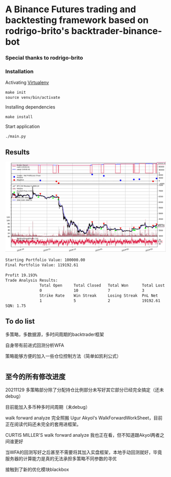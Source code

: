 # A Binance Futures trading and backtesting framework based on rodrigo-brito's backtrader-binance-bot

### Special thanks to rodrigo-brito

### Installation

Activating [Virtualenv](https://virtualenv.pypa.io/en/latest/)
```
make init
source venv/bin/activate
```

Installing dependencies
```
make install
```

Start application
```
./main.py
```

## Results

![alt text](screenshot.png "Backtrader Simulation")


```
Starting Portfolio Value: 100000.00
Final Portfolio Value: 119192.61

Profit 19.193%
Trade Analysis Results:
               Total Open     Total Closed   Total Won      Total Lost     
               0              10             7              3              
               Strike Rate    Win Streak     Losing Streak  PnL Net        
               1              5              2              19192.61       
SQN: 1.75
```

## To do list

多策略，多数据源，多时间周期的backtrader框架

自身带有前进式回测分析WFA

策略能够方便的加入一些仓位控制方法（简单如凯利公式）
#

## 至今的所有修改进度

20211129 
多策略部分除了分配持仓比例部分未写好其它部分已经完全搞定（还未debug）

目前能加入多币种多时间周期（未debug）

walk forward analyze 完全照搬 Ugur Akyol‘s WalkForwardWorkSheet，目前正在阅读代码还未完全的套用进框架。

CURTIS MILLER'S walk forward analyze 我也正在看，但不知道跟Akyol两者之间谁更好

当WFA的回测写好之后甚至不需要将其加入实盘框架，本地手动回测就好，毕竟服务器的计算能力是真的无法承担多策略不同参数的寻优

接触到了新的优化模块blackbox
